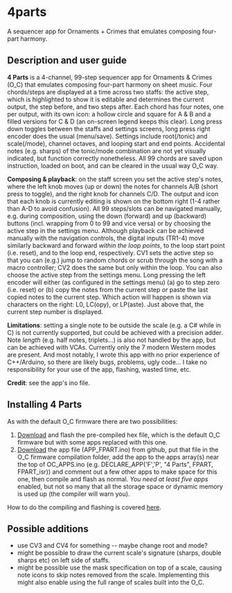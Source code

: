 # 4parts

A sequencer app for Ornaments + Crimes that emulates composing four-part harmony.

## Description and user guide

**4 Parts** is a 4-channel, 99-step sequencer app for Ornaments & Crimes (O_C) that emulates composing four-part harmony on sheet music. Four chords/steps are displayed at a time across two staffs: the active step, which is highlighted to show it is editable and determines the current output, the step before, and two steps after. Each chord has four notes, one per output, with its own icon: a hollow circle and square for A & B and a filled versions for C & D (an on-screen legend keeps this clear). Long press down toggles between the staffs and settings screens, long press right encoder does the usual (menu/save). Settings include root(/tonic) and scale(/mode), channel octaves, and looping start and end points. Accidental notes (e.g. sharps) of the tonic/mode combination are not yet visually indicated, but function correctly nonetheless. All 99 chords are saved upon instruction, loaded on boot, and can be cleared in the usual way O_C way.

**Composing & playback**: on the staff screen you set the active step's notes, where the left knob moves (up or down) the notes for channels A/B (short press to toggle), and the right knob for channels C/D. The output and icon that each knob is currently editing is shown on the bottom right (1-4 rather than A-D to avoid confusion). All 99 steps/slots can be navigated manually, e.g. during composition, using the down (forward) and up (backward) buttons (incl. wrapping from 0 to 99 and vice versa) or by choosing the active step in the settings menu. Although playback can be achieved manually with the navigation controls, the digital inputs (TR1-4) move similarly backward and forward *within the loop points*, to the loop start point (i.e. reset), and to the loop end, respectively. CV1 sets the active step so that you can (e.g.) jump to random chords or scrub through the song with a macro controller; CV2 does the same but only within the loop. You can also choose the active step from the settings menu. Long pressing the left encoder will either (as configured in the settings menu) (a) go to step zero (i.e. reset) or (b) copy the notes from the current step *or* paste the last copied notes to the current step. Which action will happen is shown via characters on the right: L0, LC(opy), or LP(aste). Just above that, the current step number is displayed.

**Limitations**: setting a single note to be outside the scale (e.g. a C# while in C) is not currently supported, but could be achieved with a precision adder. Note *length* (e.g. half notes, triplets...) is also not handled by the app, but can be achieved with VCAs. Currently only the 7 modern Western modes are present. And most notably, I wrote this app with no prior experience of C++/Arduino, so there are likely bugs, problems, ugly code... I take no responsibility for your use of the app, flashing, wasted time, etc.

**Credit**: see the app's ino file.

## Installing 4 Parts

As with the default O_C firmware there are two possibilities:
 1. [Download](https://github.com/jddinneen/4parts) and flash the pre-compiled hex file, which is the default O_C firmware but with some apps replaced with this one.
 2. [Download](https://github.com/jddinneen/4parts) the app file (APP_FPART.ino) from github, put that file in the O_C firmware compilation folder, add the app to the apps array(s) near the top of OC_APPS.ino (e.g. DECLARE_APP('F','P', "4 Parts", FPART, FPART_isr)) and comment out a few other apps to make space for this one, then compile and flash as normal. *You need at least five apps* enabled, but not so many that all the storage space or dynamic memory is used up (the compiler will warn you).

How to do the compiling and flashing is covered [here](https://ornament-and-cri.me/firmware/).

## Possible additions
 
 - use CV3 and CV4 for something -- maybe change root and mode?
 - might be possible to draw the current scale's signature (sharps, double sharps etc) on left side of staffs.
 - might be possible use the mask specification on top of a scale, causing note icons to skip notes removed from the scale. Implementing this might also enable using the full range of scales built into the O_C.
